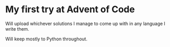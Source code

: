# My first try at Advent of Code

Will upload whichever solutions I manage to come up with in any language I write them.

Will keep mostly to Python throughout.

